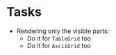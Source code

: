 # Tasks
* Rendering only the visible parts:
  * Do it for `TableGrid` too
  * Do it for `AsciiGrid` too
